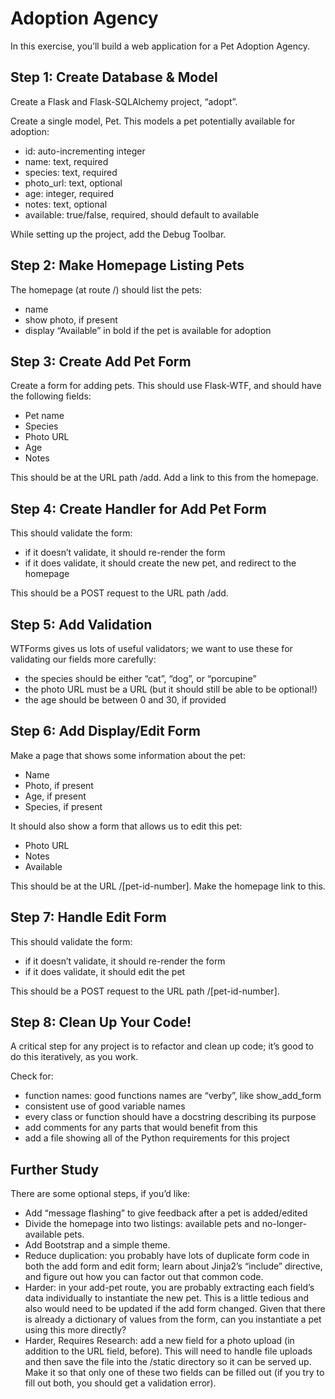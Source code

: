 # Adoption Agency

In this exercise, you’ll build a web application for a Pet Adoption Agency.

## Step 1: Create Database & Model

Create a Flask and Flask-SQLAlchemy project, “adopt”.

Create a single model, Pet. This models a pet potentially available for adoption:

- id: auto-incrementing integer
- name: text, required
- species: text, required
- photo_url: text, optional
- age: integer, required
- notes: text, optional
- available: true/false, required, should default to available

While setting up the project, add the Debug Toolbar.

## Step 2: Make Homepage Listing Pets

The homepage (at route /) should list the pets:

- name
- show photo, if present
- display “Available” in bold if the pet is available for adoption

## Step 3: Create Add Pet Form

Create a form for adding pets. This should use Flask-WTF, and should have the following fields:

- Pet name
- Species
- Photo URL
- Age
- Notes

This should be at the URL path /add. Add a link to this from the homepage.

## Step 4: Create Handler for Add Pet Form

This should validate the form:

- if it doesn’t validate, it should re-render the form
- if it does validate, it should create the new pet, and redirect to the homepage

This should be a POST request to the URL path /add.

## Step 5: Add Validation

WTForms gives us lots of useful validators; we want to use these for validating our fields more carefully:

- the species should be either “cat”, “dog”, or “porcupine”
- the photo URL must be a URL (but it should still be able to be optional!)
- the age should be between 0 and 30, if provided

## Step 6: Add Display/Edit Form

Make a page that shows some information about the pet:

- Name
- Photo, if present
- Age, if present
- Species, if present

It should also show a form that allows us to edit this pet:

- Photo URL
- Notes
- Available

This should be at the URL /[pet-id-number]. Make the homepage link to this.

## Step 7: Handle Edit Form

This should validate the form:

- if it doesn’t validate, it should re-render the form
- if it does validate, it should edit the pet

This should be a POST request to the URL path /[pet-id-number].

## Step 8: Clean Up Your Code!

A critical step for any project is to refactor and clean up code; it’s good to do this iteratively, as you work.

Check for:

- function names: good functions names are “verby”, like show_add_form
- consistent use of good variable names
- every class or function should have a docstring describing its purpose
- add comments for any parts that would benefit from this
- add a file showing all of the Python requirements for this project

## Further Study

There are some optional steps, if you’d like:

- Add “message flashing” to give feedback after a pet is added/edited
- Divide the homepage into two listings: available pets and no-longer-available pets.
- Add Bootstrap and a simple theme.
- Reduce duplication: you probably have lots of duplicate form code in both the add form and edit form; learn about Jinja2’s “include” directive, and figure out how you can factor out that common code.
- Harder: in your add-pet route, you are probably extracting each field’s data individually to instantiate the new pet. This is a little tedious and also would need to be updated if the add form changed. Given that there is already a dictionary of values from the form, can you instantiate a pet using this more directly?
- Harder, Requires Research: add a new field for a photo upload (in addition to the URL field, before). This will need to handle file uploads and then save the file into the /static directory so it can be served up. Make it so that only one of these two fields can be filled out (if you try to fill out both, you should get a validation error).
